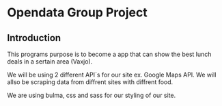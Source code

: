 # Opendata Group Project


## Introduction

This programs purpose is to become a app that can show the best lunch deals in a sertain area (Vaxjo). 

We will be using 2 different API´s for our site ex. Google Maps API.
We will allso be scraping data from diffrent sites with diffrent food.

We are using bulma, css and sass for our styling of our site. 